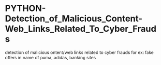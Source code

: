 # PYTHON-Detection_of_Malicious_Content-Web_Links_Related_To_Cyber_Frauds
detection of malicious ontent/web links related to cyber frauds for ex: fake offers in  name of puma, adidas, banking sites
